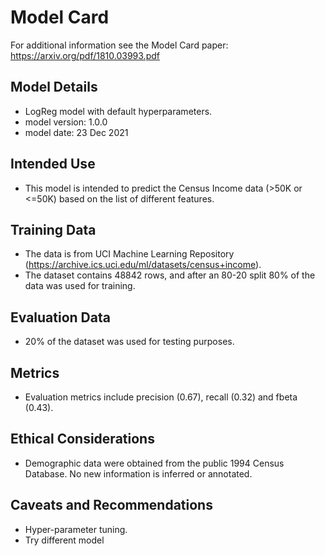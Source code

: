 # Model Card

For additional information see the Model Card paper: https://arxiv.org/pdf/1810.03993.pdf

## Model Details
- LogReg model with default hyperparameters.
- model version: 1.0.0
- model date: 23 Dec 2021

## Intended Use
- This model is intended to predict the Census Income data (>50K or <=50K) based on the list of different features.
## Training Data
- The data is from UCI Machine Learning Repository (https://archive.ics.uci.edu/ml/datasets/census+income).
- The dataset contains 48842 rows, and after an 80-20 split 80% of the data was used for training.
## Evaluation Data
- 20% of the dataset was used for testing purposes.

## Metrics
- Evaluation metrics include precision (0.67), recall (0.32) and fbeta (0.43).

## Ethical Considerations
- Demographic data were obtained from the public 1994 Census Database. No new information is inferred or annotated.

## Caveats and Recommendations
- Hyper-parameter tuning.
- Try different model
